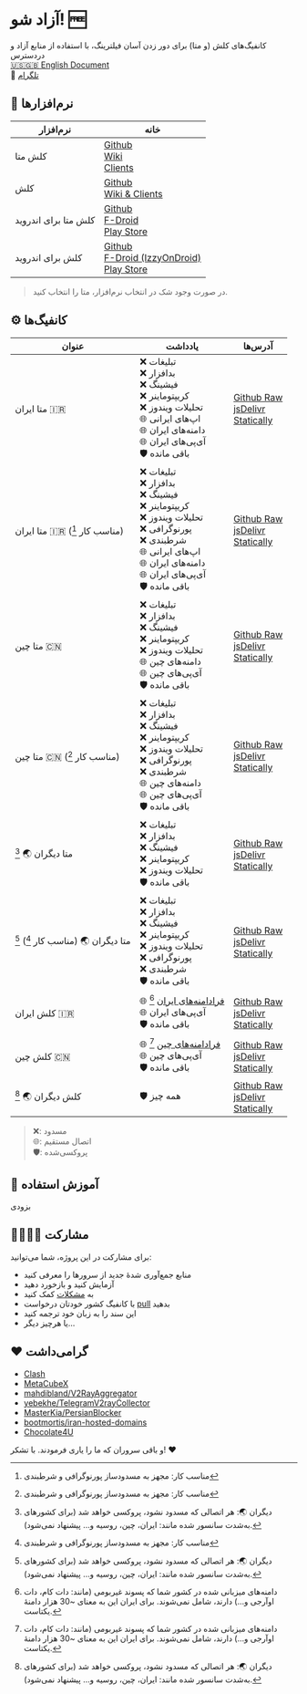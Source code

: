 # آزاد شو! 🆓
کانفیگ‌های کلش (و متا) برای دور زدن آسان فیلترینگ، با استفاده از منابع آزاد و دردسترس  
[🇺🇸🇬🇧 English Document](README.md)  
👥 [تلگرام](https://t.me/BreakRealFree)

## 🏁 نرم‌افزارها
| نرم‌افزار | خانه |
| -------- | -------- |
| کلش متا | [Github](https://github.com/MetaCubeX/Clash.Meta) <br> [Wiki](https://wiki.metacubex.one) <br> [Clients](https://wiki.metacubex.one/client/) |
| کلش    | [Github](https://github.com/dreamacro/clash) <br> [Wiki & Clients](https://dreamacro.github.io/clash/) |
| کلش متا برای اندروید | [Github](https://github.com/MetaCubeX/ClashMetaForAndroid/releases/latest) <br> [F-Droid](https://f-droid.org/en/packages/com.github.metacubex.clash.meta) <br> [Play Store](https://play.google.com/store/apps/details?id=com.github.metacubex.clash.meta) |
| کلش برای اندروید | [Github](https://github.com/Kr328/ClashForAndroid/releases/latest) <br> [F-Droid (IzzyOnDroid)](https://www.f-droid.org/packages/com.github.kr328.clash.foss) <br> [Play Store](https://play.google.com/store/apps/details?id=com.github.kr328.clash) |
> در صورت وجود شک در انتخاب نرم‌افزار، متا را انتخاب کنید.

## ⚙️ کانفیگ‌ها
| عنوان | یادداشت | آدرس‌ها |
| ----- | ----- | ---- |
| متا ایران 🇮🇷 | ❌ تبلیغات <br> ❌ بدافزار <br> ❌ فیشینگ <br> ❌ کریپتوماینر <br> ❌ تحلیلات ویندوز <br> 🌐 اپ‌های ایرانی <br> 🌐 دامنه‌های ایران <br> 🌐 آی‌پی‌های ایران <br> 🛡️ باقی مانده | [Github Raw](https://raw.githubusercontent.com/demarcush/breakfree/master/meta-ir.yaml) <br> [jsDelivr](https://cdn.jsdelivr.net/gh/demarcush/breakfree@master/meta-ir.yaml) <br> [Statically](https://cdn.statically.io/gh/demarcush/breakfree/master/meta-ir.yaml) |
| متا ایران 🇮🇷 (مناسب کار [^1]) | ❌ تبلیغات <br> ❌ بدافزار <br> ❌ فیشینگ <br> ❌ کریپتوماینر <br> ❌ تحلیلات ویندوز <br> ❌ پورنوگرافی <br> ❌ شرطبندی <br> 🌐 اپ‌های ایرانی <br> 🌐 دامنه‌های ایران <br> 🌐 آی‌پی‌های ایران <br> 🛡️ باقی مانده | [Github Raw](https://raw.githubusercontent.com/demarcush/breakfree/master/meta-ir-sfw.yaml) <br> [jsDelivr](https://cdn.jsdelivr.net/gh/demarcush/breakfree@master/meta-ir-sfw.yaml) <br> [Statically](https://cdn.statically.io/gh/demarcush/breakfree/master/meta-ir-sfw.yaml) |
| متا چین 🇨🇳 | ❌ تبلیغات <br> ❌ بدافزار <br> ❌ فیشینگ <br> ❌ کریپتوماینر <br> ❌ تحلیلات ویندوز <br> 🌐 دامنه‌های چین <br> 🌐 آی‌پی‌های چین <br> 🛡️ باقی مانده | [Github Raw](https://raw.githubusercontent.com/demarcush/breakfree/master/meta-cn.yaml) <br> [jsDelivr](https://cdn.jsdelivr.net/gh/demarcush/breakfree@master/meta-cn.yaml) <br> [Statically](https://cdn.statically.io/gh/demarcush/breakfree/master/meta-cn.yaml) |
| متا چین 🇨🇳 (مناسب کار [^1]) | ❌ تبلیغات <br> ❌ بدافزار <br> ❌ فیشینگ <br> ❌ کریپتوماینر <br> ❌ تحلیلات ویندوز <br> ❌ پورنوگرافی <br> ❌ شرطبندی <br> 🌐 دامنه‌های چین <br> 🌐 آی‌پی‌های چین <br> 🛡️ باقی مانده | [Github Raw](https://raw.githubusercontent.com/demarcush/breakfree/master/meta-cn-sfw.yaml) <br> [jsDelivr](https://cdn.jsdelivr.net/gh/demarcush/breakfree@master/meta-cn-sfw.yaml) <br> [Statically](https://cdn.statically.io/gh/demarcush/breakfree/master/meta-cn-sfw.yaml) |
| متا دیگران 🌏 [^2] | ❌ تبلیغات <br> ❌ بدافزار <br> ❌ فیشینگ <br> ❌ کریپتوماینر <br> ❌ تحلیلات ویندوز <br> 🛡️ باقی مانده | [Github Raw](https://raw.githubusercontent.com/demarcush/breakfree/master/meta-others.yaml) <br> [jsDelivr](https://cdn.jsdelivr.net/gh/demarcush/breakfree@master/meta-others.yaml) <br> [Statically](https://cdn.statically.io/gh/demarcush/breakfree/master/meta-others.yaml) |
| متا دیگران 🌏 (مناسب کار [^1]) [^2] | ❌ تبلیغات <br> ❌ بدافزار <br> ❌ فیشینگ <br> ❌ کریپتوماینر <br> ❌ تحلیلات ویندوز <br> ❌ پورنوگرافی <br> ❌ شرطبندی <br> 🛡️ باقی مانده | [Github Raw](https://raw.githubusercontent.com/demarcush/breakfree/master/meta-others-sfw.yaml) <br> [jsDelivr](https://cdn.jsdelivr.net/gh/demarcush/breakfree@master/meta-others-sfw.yaml) <br> [Statically](https://cdn.statically.io/gh/demarcush/breakfree/master/meta-others-sfw.yaml) |
| کلش ایران 🇮🇷 | 🌐 [فرادامنه‌های ایران](https://en.wikipedia.org/wiki/.ir) [^3] <br> 🌐 آی‌پی‌های ایران <br> 🛡️ باقی مانده | [Github Raw](https://raw.githubusercontent.com/demarcush/breakfree/master/clash-ir.yaml) <br> [jsDelivr](https://cdn.jsdelivr.net/gh/demarcush/breakfree@master/clash-ir.yaml) <br> [Statically](https://cdn.statically.io/gh/demarcush/breakfree/master/clash-ir.yaml) |
| کلش چین 🇨🇳 | 🌐 [فرادامنه‌های چین](https://github.com/v2fly/domain-list-community/blob/master/data/tld-cn) [^3] <br> 🌐 آی‌پی‌های چین <br> 🛡️ باقی مانده | [Github Raw](https://raw.githubusercontent.com/demarcush/breakfree/master/clash-cn.yaml) <br> [jsDelivr](https://cdn.jsdelivr.net/gh/demarcush/breakfree@master/clash-cn.yaml) <br> [Statically](https://cdn.statically.io/gh/demarcush/breakfree/master/clash-cn.yaml) |
| کلش دیگران 🌏 [^2] | 🛡️ همه چیز | [Github Raw](https://raw.githubusercontent.com/demarcush/breakfree/master/clash-others.yaml) <br> [jsDelivr](https://cdn.jsdelivr.net/gh/demarcush/breakfree@master/clash-others.yaml) <br> [Statically](https://cdn.statically.io/gh/demarcush/breakfree/master/clash-others.yaml) |
> ❌: مسدود <br> 🌐: اتصال مستقیم <br> 🛡️: پروکسی‌شده

## 🦮 آموزش استفاده
بزودی

## 👨‍👩‍👧‍👦 مشارکت
برای مشارکت در این پروژه، شما می‌توانید:
- منابع جمع‌آوری شدهٔ جدید از سرورها را معرفی کنید
- آزمایش کنید و بازخورد دهید
- به [مشکلات](https://github.com/demarcush/breakfree/issues) کمک کنید
- با کانفیگ کشور خودتان درخواست [pull](https://github.com/demarcush/breakfree/pulls) بدهید
- این سند را به زبان خود ترجمه کنید
- یا هرچیز دیگر...

## ❤️ گرامی‌داشت
- [Clash](https://github.com/Dreamacro/clash)
- [MetaCubeX](https://github.com/MetaCubeX)
- [mahdibland/V2RayAggregator](https://github.com/mahdibland/V2RayAggregator)
- [yebekhe/TelegramV2rayCollector](https://github.com/yebekhe/TelegramV2rayCollector)
- [MasterKia/PersianBlocker](https://github.com/MasterKia/PersianBlocker)
- [bootmortis/iran-hosted-domains](https://github.com/bootmortis/iran-hosted-domains)
- [Chocolate4U](https://github.com/Chocolate4U)

و باقی سروران که ما را یاری فرمودند. با تشکر! ❤️

[^1]: مناسب کار: مجهز به مسدودساز پورنوگرافی و شرطبندی
[^2]: دیگران 🌏: هر اتصالی که مسدود نشود، پروکسی خواهد شد (برای کشورهای به‌شدت سانسور شده مانند: ایران، چین، روسیه و... پیشنهاد نمی‌شود).
[^3]: دامنه‌های میزبانی شده در کشور شما که پسوند غیربومی (مانند: دات کام، دات اوآرجی و...) دارند، شامل نمی‌شوند. برای ایران این به معنای ~30 هزار دامنهٔ یکتاست.

